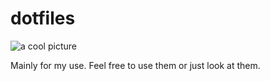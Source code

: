 # dotfiles

![a cool picture](https://bitbucket-assetroot.s3.amazonaws.com/c/photos/2014/Mar/26/dotfiles-logo-3878201672-3_avatar.png)

Mainly for my use. Feel free to use them or just look at them.
